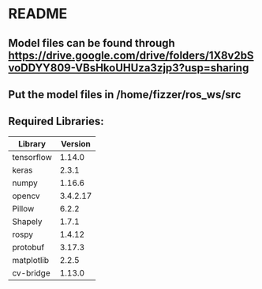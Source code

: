 # README
## Model files can be found through https://drive.google.com/drive/folders/1X8v2bSvoDDYY809-VBsHkoUHUza3zjp3?usp=sharing
## Put the model files in /home/fizzer/ros_ws/src
## Required Libraries:
| Library    | Version  |
|------------|----------|
| tensorflow | 1.14.0   |
| keras      | 2.3.1    |
| numpy      | 1.16.6   |
| opencv     | 3.4.2.17 |
| Pillow     | 6.2.2    |
| Shapely    | 1.7.1    |
| rospy      | 1.4.12   |
| protobuf   | 3.17.3   |
| matplotlib | 2.2.5    |
| cv-bridge  | 1.13.0   |
